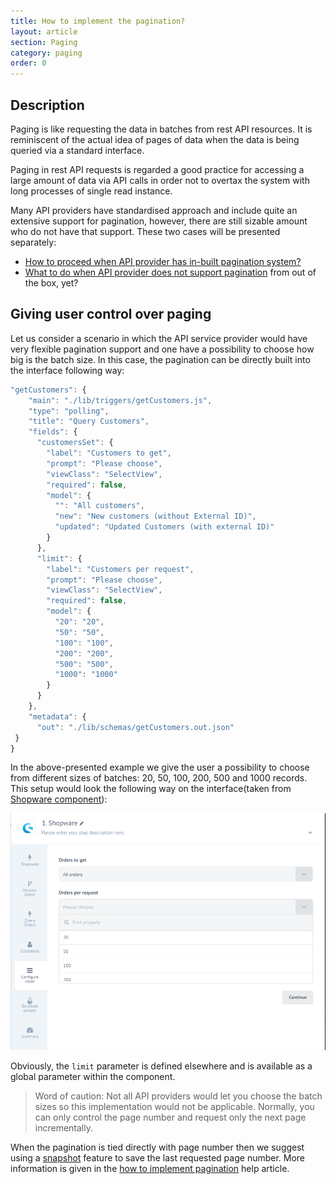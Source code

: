 ```yaml
---
title: How to implement the pagination?
layout: article
section: Paging
category: paging
order: 0
---
```


## Description

Paging is like requesting the data in batches from rest API resources. It is reminiscent of the actual idea of pages of data when the data is being queried via a standard interface.

Paging in rest API requests is regarded a good practice for accessing a large amount of data via API calls in order not to overtax the system with long processes of single read instance.

Many API providers have standardised approach and include quite an extensive support for pagination, however, there are still sizable amount who do not have that support. These two cases will be presented separately:

  * [How to proceed when API provider has in-built pagination system?](/guides/how-to-implement-the-pagination)
  * [What to do when API provider does not support pagination](/guides/what-to-do-when-api-provider-does-not-support-paging) from out of the box, yet?

## Giving user control over paging

Let us consider a scenario in which the API service provider would have very flexible pagination support and one have a possibility to choose how big is the batch size. In this case, the pagination can be directly built into the interface following way:

```js
"getCustomers": {
    "main": "./lib/triggers/getCustomers.js",
    "type": "polling",
    "title": "Query Customers",
    "fields": {
      "customersSet": {
        "label": "Customers to get",
        "prompt": "Please choose",
        "viewClass": "SelectView",
        "required": false,
        "model": {
          "": "All customers",
          "new": "New customers (without External ID)",
          "updated": "Updated Customers (with external ID)"
        }
      },
      "limit": {
        "label": "Customers per request",
        "prompt": "Please choose",
        "viewClass": "SelectView",
        "required": false,
        "model": {
          "20": "20",
          "50": "50",
          "100": "100",
          "200": "200",
          "500": "500",
          "1000": "1000"
        }
      }
    },
    "metadata": {
      "out": "./lib/schemas/getCustomers.out.json"
 }
}
```

In the above-presented example we give the user a possibility to choose from different sizes of batches: 20, 50, 100, 200, 500 and 1000 records. This setup would look the following way on the interface(taken from [Shopware component](/components/shopware/index)):

![Shopware query orders](/assets/img/paging/shopware-query-orders.png)

Obviously, the `limit` parameter is defined elsewhere and is available as a global parameter within the component.

>Word of caution: Not all API providers would let you choose the batch sizes so this implementation would not be applicable. Normally, you can only control the page number and request only the next page incrementally.

When the pagination is tied directly with page number then we suggest using a [snapshot](/getting-started/snapshot-overview) feature to save the last requested page number. More information is given in the [how to implement pagination](/guides/how-to-implement-the-pagination) help article.
